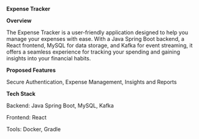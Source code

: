 **Expense Tracker**

**Overview**

The Expense Tracker is a user-friendly application designed to help you manage your expenses with ease. With a Java Spring Boot backend, a React frontend, MySQL for data storage, and Kafka for event streaming, it offers a seamless experience for tracking your spending and gaining insights into your financial habits.

**Proposed Features**

Secure Authentication,
Expense Management,
Insights and Reports

**Tech Stack**

Backend:
Java Spring Boot,
MySQL,
Kafka

Frontend:
React

Tools:
Docker,
Gradle
